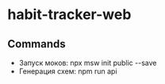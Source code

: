 # habit-tracker-web

## Commands

- Запуск моков: npx msw init public --save
- Генерация схем: npm run api
